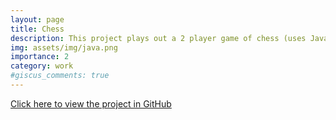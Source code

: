 ```yaml
---
layout: page
title: Chess
description: This project plays out a 2 player game of chess (uses Java)
img: assets/img/java.png
importance: 2
category: work
#giscus_comments: true
---
```


[Click here to view the project in GitHub](https://github.com/erica-f-huang/cs121-chess.git)